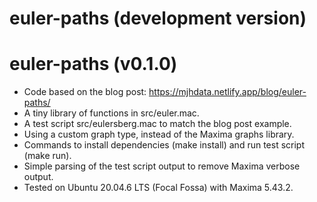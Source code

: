 # euler-paths (development version)

# euler-paths (v0.1.0)

* Code based on the blog post: https://mjhdata.netlify.app/blog/euler-paths/
* A tiny library of functions in src/euler.mac.
* A test script src/eulersberg.mac to match the blog post example.
* Using a custom graph type, instead of the Maxima graphs library.
* Commands to install dependencies (make install) and run test script (make run).
* Simple parsing of the test script output to remove Maxima verbose output.
* Tested on Ubuntu 20.04.6 LTS (Focal Fossa) with Maxima 5.43.2.
